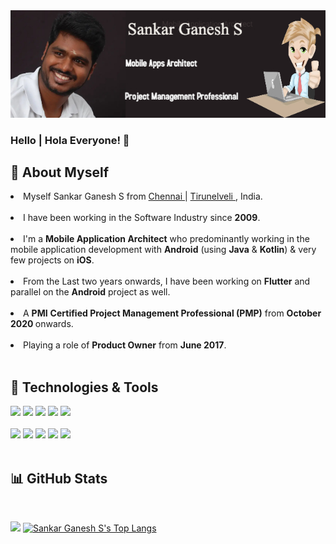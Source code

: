 <img src="https://github.com/sankarganesh/sankarganesh/blob/master/images/banner.jpg">

### Hello | Hola Everyone! 👋

  ## 💭 About Myself

  <li> Myself Sankar Ganesh S from <a href ="https://www.openstreetmap.org/?mlat=13.0838&mlon=80.1841#map=11/13.0838/80.1841"> Chennai </a> | <a href ="https://www.openstreetmap.org/?mlat=8.7296&mlon=77.6852#map=11/8.7296/77.6852"> Tirunelveli </a>, India. </li> <br/>

  <li> I have been working in the Software Industry since  <b>2009</b>. </li> <br/>

  <li> I'm a <b>Mobile Application Architect</b> who predominantly working in the mobile application development with <b>Android</b> (using <b>Java</b> & <b>Kotlin</b>) & very few projects on <b>iOS</b>.</li> <br/>
  
  <li> From the Last two years onwards, I have been working on <b>Flutter</b> and parallel on the <b>Android</b>   project as well. </li> <br/>

  <li> A <b>PMI</b>  <b>Certified Project Management Professional (PMP)</b> from <b>October 2020 </b> onwards. </li> <br/>
  
  <li> Playing a role of <b>Product Owner</b> from <b> June 2017</b>. </li>
  <br/>
  
  
  
  ## 🔧 Technologies & Tools
   
  ![](https://img.shields.io/badge/Code-Android-informational?style=for-the-badge&logo=Android&logoColor=162f57&color=c1dff7&labelColor=c1dff7)
  ![](https://img.shields.io/badge/Code-iOS-informational?style=for-the-badge&logo=iOS&logoColor=162f57&color=c1dff7&labelColor=c1dff7)
  ![](https://img.shields.io/badge/Code-flutter-informational?style=for-the-badge&logo=flutter&logoColor=162f57&color=c1dff7&labelColor=c1dff7)
  ![](https://img.shields.io/badge/Code-HTML-informational?style=for-the-badge&logo=HTML&logoColor=162f57&color=c1dff7&labelColor=c1dff7)
  ![](https://img.shields.io/badge/Code-Javascript-informational?style=for-the-badge&logo=Javascript&logoColor=162f57&color=c1dff7&labelColor=c1dff7)
    <br/> <br/>
  ![](https://img.shields.io/badge/Code-Hibernate-informational?style=for-the-badge&logo=Hibernate&logoColor=162f57&color=c1dff7&labelColor=c1dff7)
  ![](https://img.shields.io/badge/Code-PostgreSQL-informational?style=for-the-badge&logo=PostgreSQL&logoColor=162f57&color=c1dff7&labelColor=c1dff7)
  ![](https://img.shields.io/badge/Code-Spring-informational?style=for-the-badge&logo=Spring&logoColor=162f57&color=c1dff7&labelColor=c1dff7)
  ![](https://img.shields.io/badge/Code-SQL-informational?style=for-the-badge&logo=SQL&logoColor=162f57&color=c1dff7&labelColor=c1dff7)
  ![](https://img.shields.io/badge/Code-Spring-informational?style=for-the-badge&logo=Spring&logoColor=162f57&color=c1dff7&labelColor=c1dff7)
    <br/> <br/>
 
 
 ## 📊 GitHub Stats
  
  <br/>
  
<img src="https://github-readme-stats.vercel.app/api?username=sankarganesh&show_icons=true"/>  [![Sankar Ganesh S's Top Langs](https://github-readme-stats.vercel.app/api/top-langs/?username=sankarganesh&layout=compact)](https://github.com/anuraghazra/github-readme-stats)


